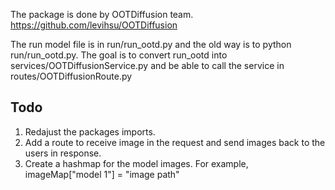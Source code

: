 The package is done by OOTDiffusion team. https://github.com/levihsu/OOTDiffusion

The run model file is in run/run_ootd.py and the old way is to python run/run_ootd.py. The goal is to convert run_ootd into services/OOTDiffusionService.py and be able to call the service in routes/OOTDiffusionRoute.py

## Todo
1. Redajust the packages imports. 
2. Add a route to receive image in the request and send images back to the users in response. 
3. Create a hashmap for the model images. For example, imageMap["model 1"] = "image path"
